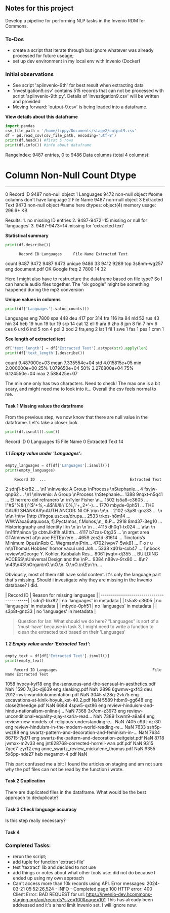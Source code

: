 ## Notes for this project
Develop a pipeline for performing NLP tasks in the Invenio RDM for Commons.

### To-Dos
- create a script that iterate through but ignore whatever was already processed for future useage;
- set up dev environment in my local env with Invenio (Docker)

### Initial observations
- See script 'apiinvenio-9th' for best result when extracting data
- 'investigation9.csv' contains 515 records that can not be processed with script 'apiinvenio-9th.py'. Details of 'investigation9.csv' will be written and provided
- Moving forward: 'output-9.csv' is being loaded into a dataframe.

**View details about this dataframe**
```python
import pandas
csv_file_path = '/home/tippy/Documents/stage2/output9.csv'
df = pd.read_csv(csv_file_path, encoding='utf-8')
print(df.head()) #first 5 rows
print(df.info()) #info about dataframe
```

RangeIndex: 9487 entries, 0 to 9486
Data columns (total 4 columns):
 #   Column          Non-Null Count  Dtype 
---  ------          --------------  ----- 
 0   Record ID       9487 non-null   object
 1   Languages       9472 non-null   object #some columns don't have language
 2   File Name       9487 non-null   object
 3   Extracted Text  9473 non-null   object #same here
dtypes: object(4)
memory usage: 296.6+ KB

Results: 1. no missing ID entries 2. 9487-9472=15 missing or null for 'languages' 3. 9487-9473=14 missing for 'extracted text'

**Statistical summary**
```python
print(df.describe())
```
          Record ID Languages     File Name Extracted Text
count          9487      9472          9487           9473
unique         9486        33          9412           9289
top     3s8nm-wg257       eng  document.pdf      OK Google
freq              2      7800            14             32

Here I might also have to restructure the dataframe based on file type? So I can handle audio files together. The "ok google" might be something happened during the mp3 conversion

**Unique values in columns** 
```python
print(df['Languages'].value_counts())
```
Languages
eng        7800
spa         448
deu         417
por         314
fra         116
ita          84
nld          52
rus          43
hin          34
heb          19
hun          19
tur          19
srp          14
cat          12
ell           9
ara           9
zho           8
jpn           8
fin           7
hrv           6
ces           6
urd           6
ind           5
ron           4
pol           3
bod           2
fra,eng       2
lat           1
fil           1
swe           1
fas           1
pes           1
cmn           1

**See length of extracted text**
```python
df['text_length'] = df['Extracted Text'].astype(str).apply(len)
print(df['text_length'].describe())
```
count    9.487000e+03
mean     7.335554e+04
std      4.015815e+05
min      2.000000e+00
25%      1.079650e+04
50%      3.276800e+04
75%      6.124550e+04
max      2.588425e+07

The min one only has two characters. Need to check!
The max one is a bit scary, and might need me to look into it...
Overall the csv feels normal to me.

#### Task 1 Missing values the dataframe
From the previous step, we now know that there are null value in the dataframe. Let's take a closer look.

```python
print(df.isnull().sum())
```
Record ID          0
Languages         15
File Name          0
Extracted Text    14

##### 1.1 Empty value under **'Languages'**:
```python
empty_languages = df[df['Languages'].isnull()]
print(empty_languages)
```

        Record ID  ...                                     Extracted Text
2     sdnj1-bkr82  ...   \n1 \nInvenio: A Group \nProcess  \nStephanie...
4     fsvjw-qnp62  ...   \n1 \nInvenio: A Group \nProcess  \nStephanie...
1388  9nqxt-n5q41  ...  El herrero del refranero  \n \nTyler Fisher \n...
1502  ts5a8-c3605  ...  !"#$"%&'()'($*'+%,-.&*$'*&)*&'/'0%,1'+,,2*'-)....
1770  mbyde-0ph51  ...  THE GAURI SHANKAR\nAUTH ANCOR: NI OF.\n\n \n\n...
2102  s3p8t-gnz33  ...       \n \n\n \n\n« [http //firgoa.usc.es/drupa...
2533  trkxs-h8m14  ...  WW:Waxa6utquuosa, f].Pyctamos, f.Monos,\n_ &.P...
2918  8md37-3eg10  ...  Historiography and Identity II\n \n \n \n \n \...
4115  dh0q1-tx024  ...   \n\n \n
                                I\n1flft\ninca ‘jp cbtnJIkIflh aUItth...
4117  b7zas-0tg35  ...   \n
                           arget area GTA\n\nwert at\n
                                                      aoe FETE\n‘ere...
4659  zes2d-81614  ...  Tinctoris’s Minimum Opus\nRob C. Wegman\n(Prin...
4702  hvpv7-5wk81  ...  F o r u m\nThomas Hobbes’ horror vacui und Joh...
5338  xd01x-cxb47  ...  1\nbook review\nGeorge Y. Kohler, Kabbalah Res...
8061  jwqtv-dj355  ...  BUILDING ACCESS\nUniversal Design and the  \nP...
9384  n88vv-9rx80  ...  &\n?\n43\n43\nOrgan\nÓ.\nÓ.\n.˙Ó.\nÓ.\nŒ\n˙\n....

Obviously, most of them still have solid content. It's only the language part that's missing.
Should i investigate why they are missing in the Invenio database? I did.

| Record ID | Reason for missing languages |
|------------------------------------------|
| sdnj1-bkr82 | no 'languages' in metadata |
| ts5a8-c3605 | no 'languages' in metadata |
| mbyde-0ph51 | no 'languages' in metadata |
| s3p8t-gnz33 | no 'languages' in metadata |

> Question for Ian: What should we do here? "Languages" is sort of a 'must-have' because in task 3, I might need to write a function to clean the extracted text based on their 'Languages'

##### 1.2 Empty value under **'Extracted Text'**:
```python
empty_text = df[df['Extracted Text'].isnull()]
print(empty_text)
```
        Record ID Languages                                          File Name Extracted Text
1058  hvpcy-kyf18       eng     the-sensuous-and-the-sensual-in-aesthetics.pdf            NaN
1590  7sj3c-dj639       eng                                       sleaking.pdf            NaN
2898  6gwmw-gxf43       deu                     2012-nwk-wunddokumentation.pdf            NaN
3045  st28q-2vk75       eng            excavations-at-kinik-hoyuk_kst-40.2.pdf            NaN
5589  htbm9-gg648       eng                                  close2theedge.pdf            NaN
6684  4spw5-qxt86       eng  review-hinduism-and-hindu-nationalism-online-j...            NaN
7368  3x7cm-z3973       eng  review-unconditional-equality-ajay-skaria-read...            NaN
7389  1xwm9-a9a84       eng  review-new-models-of-religious-understanding-e...            NaN
7405  c9ttt-xzr30       eng  review-hinduism-in-the-modern-world-reading-re...            NaN
7633  ssh5p-wsz88       eng  swartz-pattern-and-decoration-and-feminism-in-...            NaN
7634  86715-7jd71       eng    swartz-the-pattern-and-decoration-zeitgeist.pdf            NaN
8718  jwmxx-m2v33       eng            jnt628768-corrected-horrell-wan.pdf.pdf            NaN
9315  7qcc7-zyr12       eng            anne_swartz_review_mickalene_thomas.pdf            NaN
9355  5x6pp-nde27       heb                                      megamot-4.pdf            NaN

This part confused me a bit: I found the articles on staging and am not sure why the pdf files can not be read by the function i wrote.


#### Task 2 Duplication
There are duplicated files in the dataframe. What would be the best approach to deduplicate?

#### Task 3 Check language accuracy
Is this step really necessary?

#### Task 4 


### Completed Tasks:
- rerun the script;
- add tuple for function 'extract-file'
- test 'textract' lib and decided to not use
- add things or notes about what other tools use: did not do because I ended up using my own approach
- Can't access more than 10k records using API. Error messages: 2024-03-21 05:52:26,524 - INFO - Completed page 100 HTTP error: 400 Client Error: BAD REQUEST for url: https://invenio-dev.hcommons-staging.org/api/records?size=100&page=101
This has already been addressed and it's a hard limit Invenio set. I will ignore now.
